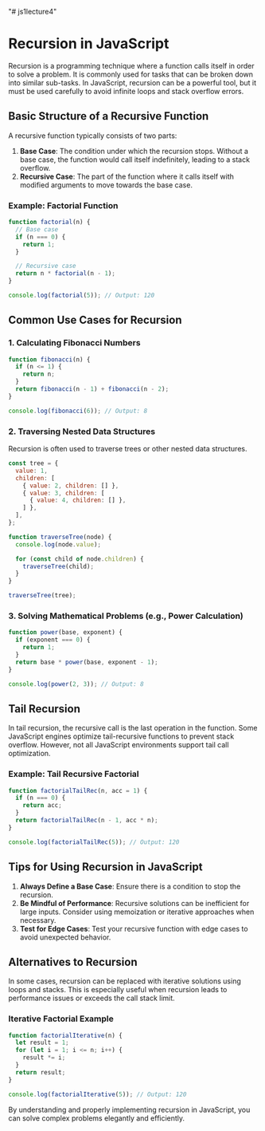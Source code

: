 "# js1lecture4" 

# Recursion in JavaScript

Recursion is a programming technique where a function calls itself in order to solve a problem. It is commonly used for tasks that can be broken down into similar sub-tasks. In JavaScript, recursion can be a powerful tool, but it must be used carefully to avoid infinite loops and stack overflow errors.

## Basic Structure of a Recursive Function

A recursive function typically consists of two parts:

1. **Base Case**: The condition under which the recursion stops. Without a base case, the function would call itself indefinitely, leading to a stack overflow.
2. **Recursive Case**: The part of the function where it calls itself with modified arguments to move towards the base case.

### Example: Factorial Function

```javascript
function factorial(n) {
  // Base case
  if (n === 0) {
    return 1;
  }

  // Recursive case
  return n * factorial(n - 1);
}

console.log(factorial(5)); // Output: 120
```

## Common Use Cases for Recursion

### 1. Calculating Fibonacci Numbers

```javascript
function fibonacci(n) {
  if (n <= 1) {
    return n;
  }
  return fibonacci(n - 1) + fibonacci(n - 2);
}

console.log(fibonacci(6)); // Output: 8
```

### 2. Traversing Nested Data Structures

Recursion is often used to traverse trees or other nested data structures.

```javascript
const tree = {
  value: 1,
  children: [
    { value: 2, children: [] },
    { value: 3, children: [
      { value: 4, children: [] },
    ] },
  ],
};

function traverseTree(node) {
  console.log(node.value);

  for (const child of node.children) {
    traverseTree(child);
  }
}

traverseTree(tree);
```

### 3. Solving Mathematical Problems (e.g., Power Calculation)

```javascript
function power(base, exponent) {
  if (exponent === 0) {
    return 1;
  }
  return base * power(base, exponent - 1);
}

console.log(power(2, 3)); // Output: 8
```

## Tail Recursion

In tail recursion, the recursive call is the last operation in the function. Some JavaScript engines optimize tail-recursive functions to prevent stack overflow. However, not all JavaScript environments support tail call optimization.

### Example: Tail Recursive Factorial

```javascript
function factorialTailRec(n, acc = 1) {
  if (n === 0) {
    return acc;
  }
  return factorialTailRec(n - 1, acc * n);
}

console.log(factorialTailRec(5)); // Output: 120
```

## Tips for Using Recursion in JavaScript

1. **Always Define a Base Case**: Ensure there is a condition to stop the recursion.
2. **Be Mindful of Performance**: Recursive solutions can be inefficient for large inputs. Consider using memoization or iterative approaches when necessary.
3. **Test for Edge Cases**: Test your recursive function with edge cases to avoid unexpected behavior.

## Alternatives to Recursion

In some cases, recursion can be replaced with iterative solutions using loops and stacks. This is especially useful when recursion leads to performance issues or exceeds the call stack limit.

### Iterative Factorial Example

```javascript
function factorialIterative(n) {
  let result = 1;
  for (let i = 1; i <= n; i++) {
    result *= i;
  }
  return result;
}

console.log(factorialIterative(5)); // Output: 120
```

By understanding and properly implementing recursion in JavaScript, you can solve complex problems elegantly and efficiently.


